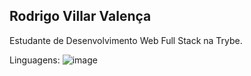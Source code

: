 ## Rodrigo Villar Valença



 Estudante de Desenvolvimento Web Full Stack na Trybe.
 
 Linguagens:
 ![image](https://img.shields.io/badge/JavaScript-323330?style=for-the-badge&logo=javascript&logoColor=F7DF1E)
 
 



<!--
**RodVV/RodVV** is a ✨ _special_ ✨ repository because its `README.md` (this file) appears on your GitHub profile.

Here are some ideas to get you started:

- 🔭 I’m currently working on ...
- 🌱 I’m currently learning ...
- 👯 I’m looking to collaborate on ...
- 🤔 I’m looking for help with ...
- 💬 Ask me about ...
- 📫 How to reach me: ...
- 😄 Pronouns: ...
- ⚡ Fun fact: ...
-->

